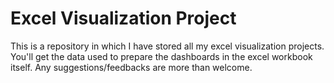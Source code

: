 # Excel Visualization Project

This is a repository in which I have stored all my excel visualization projects.
You'll get the data used to prepare the dashboards in the excel workbook itself.
Any suggestions/feedbacks are more than welcome.
